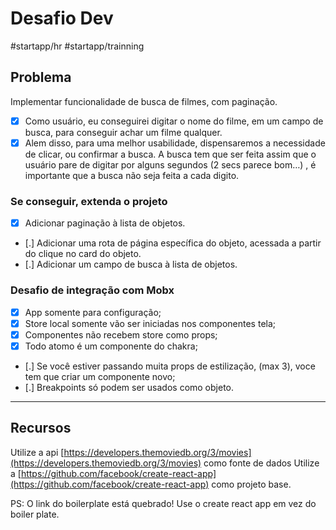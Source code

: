 # Desafio Dev
#startapp/hr
#startapp/trainning

## Problema
Implementar funcionalidade de busca de filmes, com paginação.

- [X] Como usuário, eu conseguirei digitar o nome do filme, em um campo de busca, para conseguir achar um filme qualquer.
- [X] Alem disso, para uma melhor usabilidade, dispensaremos a necessidade de clicar, ou confirmar a busca. A busca tem que ser feita assim que o usuário pare de digitar por alguns segundos (2 secs parece bom…) , é importante que a busca não seja feita a cada digito.

### Se conseguir, extenda o projeto
- [x] Adicionar paginação à lista de objetos.
- [.] Adicionar uma rota de página específica do objeto, acessada a partir do clique no card do objeto.
- [.] Adicionar um campo de busca à lista de objetos.

### Desafio de integração com Mobx
- [x] App somente para configuração;
- [x]  Store local somente vão ser iniciadas nos componentes tela;
- [x] Componentes não recebem store como props;
- [x] Todo atomo é um componente do chakra;
- [.]  Se você estiver passando muita props de estilização, (max 3), voce tem que criar um componente novo;
- [.]  Breakpoints só podem ser usados como objeto.

---

## Recursos
Utilize a api [https://developers.themoviedb.org/3/movies](https://developers.themoviedb.org/3/movies) como fonte de dados
Utilize a [https://github.com/facebook/create-react-app](https://github.com/facebook/create-react-app) como projeto base.

PS: O link do boilerplate está quebrado! Use o create react app em vez do boiler plate.
